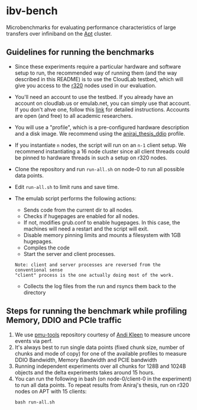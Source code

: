 # ibv-bench

Microbenchmarks for evaluating performance characteristics of large transfers over infiniband on the  [Apt](http://docs.aptlab.net/) cluster.

## Guidelines for running the benchmarks

* Since these experiments require a particular hardware and software setup to
  run, the recommended way of running them (and the way described in this
  README) is to use the CloudLab testbed, which will give you access to the
  [r320](http://docs.aptlab.net/hardware.html#%28part._apt-cluster%29) nodes used in
  our evaluation.
* You'll need an account to use the testbed. If you already have an account on
  cloudlab.us or emulab.net, you can simply use that account. If you don't ahve
  one, follow this [link](http://docs.cloudlab.us/getting-started.html) for
  detailed instructions. Accounts are open (and free) to all academic
  researchers.
* You will use a "profile", which is a pre-configured hardware description and
  a disk image. We recommend using the
  [aniraj_thesis_ddio](https://www.cloudlab.us/instantiate.php?project=RAMCloud&profile=aniraj_thesis_ddio#) profile.
* If you instantiate `n` nodes, the script will run on an `n-1` client setup. We recommend instantiating a 16 node 
  cluster since all client threads could be pinned to hardware threads in such a setup on r320 nodes.
* Clone the repository and run `run-all.sh` on node-0 to run all possible data points.
* Edit `run-all.sh` to limit runs and save time.

* The emulab script performs the following actions:
    * Sends code from the current dir to all nodes.
    * Checks if hugepages are enabled for all nodes.
    * If not, modifies grub.conf to enable hugepages. In this case, the machines will need a restart and the script will exit.
    * Disable memory pinning limits and mounts a filesystem with 1GB hugepages.
    * Compiles the code
    * Start the server and client processes.
    ```
    Note: client and server processes are reversed from the conventional sense 
    "client" process is the one actually doing most of the work.
    ```
    * Collects the log files from the run and rsyncs them back to the directory

## Steps for running the benchmark while profiling Memory, DDIO and PCIe traffic

1. We use [pmu-tools](https://github.com/andikleen/pmu-tools) repository 
   courtesy of [Andi Kleen](https://github.com/andikleen) to measure uncore events via perf.
2. It's always best to run single data points (fixed chunk size, number of chunks and mode of copy)
   for one of the available profiles to measure DDIO Bandwidth, Memory Bandwidth and PCIE bandwidth
3. Running independent experiments over all chunks for 128B and 1024B objects and the delta experiments takes around 15 hours.
4. You can run the following in bash (on node-0/client-0 in the experiment) to run all data points. To repeat results from 
   Aniraj's thesis, run on r320 nodes on APT with 15 clients:
   ```
   bash run-all.sh
   ```
